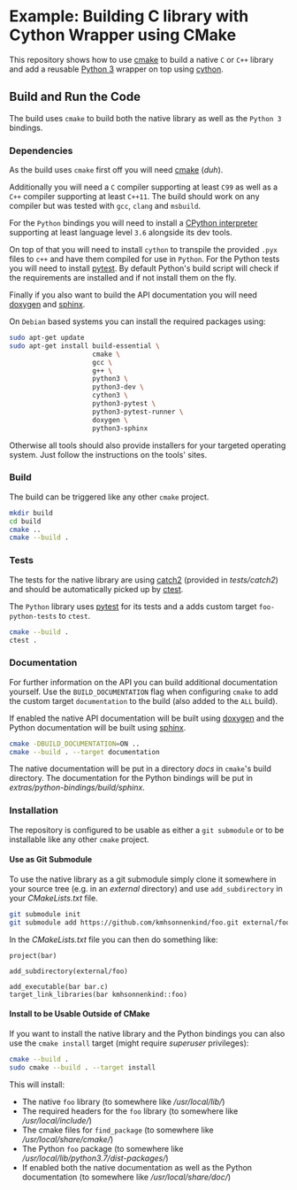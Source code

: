 # Example: Building C library with Cython Wrapper using CMake

This repository shows how to use [cmake](https://cmake.org/) to build a native `C` or `C++` library and add a reusable [Python 3](https://www.python.org) wrapper on top using [cython](https://cython.org).


## Build and Run the Code

The build uses `cmake` to build both the native library as well as the `Python 3` bindings.

### Dependencies

As the build uses `cmake` first off you will need [cmake](https://cmake.org/) (*duh*).

Additionally you will need a `C` compiler supporting at least `C99` as well as a `C++` compiler supporting at least `C++11`. The build should work on any compiler but was tested with `gcc`, `clang` and `msbuild`.

For the `Python` bindings you will need to install a [CPython interpreter](https://www.python.org) supporting at least language level `3.6` alongside its dev tools.

On top of that you will need to install `cython` to transpile the provided `.pyx` files to `c++` and have them compiled for use in `Python`. For the Python tests you will need to install [pytest](https://docs.pytest.org). By default Python's build script will check if the requirements are installed and if not install them on the fly.

Finally if you also want to build the API documentation you will need [doxygen](https://www.doxygen.nl/) and [sphinx](https://www.sphinx-doc.org/).

On `Debian` based systems you can install the required packages using:

```sh
sudo apt-get update
sudo apt-get install build-essential \
                     cmake \
                     gcc \
                     g++ \
                     python3 \
                     python3-dev \
                     cython3 \
                     python3-pytest \
                     python3-pytest-runner \
                     doxygen \
                     python3-sphinx
```

Otherwise all tools should also provide installers for your targeted operating system. Just follow the instructions on the tools' sites.

### Build

The build can be triggered like any other `cmake` project.

```sh
mkdir build
cd build
cmake ..
cmake --build .
```

### Tests

The tests for the native library are using [catch2](https://github.com/catchorg/Catch2) (provided in *tests/catch2*) and should be automatically picked up by [ctest](https://cmake.org/cmake/help/latest/manual/ctest.1.html).

The `Python` library uses [pytest](https://docs.pytest.org) for its tests and a adds custom target `foo-python-tests` to `ctest`.

```sh
cmake --build .
ctest .
```

### Documentation

For further information on the API you can build additional documentation yourself. Use the `BUILD_DOCUMENTATION` flag when configuring `cmake` to add the custom target `documentation` to the build (also added to the `ALL` build).

If enabled the native API documentation will be built using [doxygen](https://www.doxygen.nl/) and the Python documentation will be built using [sphinx](https://www.sphinx-doc.org/).

```sh
cmake -DBUILD_DOCUMENTATION=ON ..
cmake --build . --target documentation
```

The native documentation will be put in a directory *docs* in `cmake`'s build directory. The documentation for the Python bindings will be put in *extras/python-bindings/build/sphinx*.

### Installation

The repository is configured to be usable as either a `git submodule` or to be installable like any other `cmake` project.

#### Use as Git Submodule

To use the native library as a git submodule simply clone it somewhere in your source tree (e.g. in an *external* directory) and use `add_subdirectory` in your *CMakeLists.txt* file.

```sh
git submodule init
git submodule add https://github.com/kmhsonnenkind/foo.git external/foo
```

In the *CMakeLists.txt* file you can then do something like:

```
project(bar)

add_subdirectory(external/foo)

add_executable(bar bar.c)
target_link_libraries(bar kmhsonnenkind::foo)
```

#### Install to be Usable Outside of CMake

If you want to install the native library and the Python bindings you can also use the `cmake install` target (might require *superuser* privileges):

```sh
cmake --build .
sudo cmake --build . --target install
```

This will install:
* The native `foo` library (to somewhere like */usr/local/lib/*)
* The required headers for the `foo` library (to somewhere like */usr/local/include/*)
* The cmake files for `find_package` (to somewhere like */usr/local/share/cmake/*)
* The Python `foo` package (to somewhere like */usr/local/lib/python3.7/dist-packages/*)
* If enabled both the native documentation as well as the Python documentation (to somewhere like */usr/local/share/doc/*)
